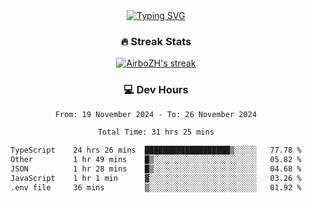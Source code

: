 
<div align="center">
  <a href="https://git.io/typing-svg"><img src="https://readme-typing-svg.demolab.com?font=Fira+Code&size=30&pause=1000&color=33F7F5&center=true&vCenter=true&width=435&lines=Hi+there+%F0%9F%91%8B+I+am+AirboZH+;Welcome+to+my+Github" alt="Typing SVG" /></a>

<h3>🔥 Streak Stats</h3>

<!-- GitHub Readme Streak Stats - https://github.com/DenverCoder1/github-readme-streak-stats -->
<p>
  <a href="https://github.com/DenverCoder1/github-readme-streak-stats">
    <img title="🔥 Get streak stats for your profile at git.io/streak-stats" alt="AirboZH's streak" src="https://streak-stats.demolab.com/?user=AirboZH&theme=monokai-metallian&hide_border=true"/>
  </a>
</p>

<h3>💻 Dev Hours</h3>
<!--START_SECTION:waka-->

```txt
From: 19 November 2024 - To: 26 November 2024

Total Time: 31 hrs 25 mins

TypeScript    24 hrs 26 mins  ███████████████████▒░░░░░   77.78 %
Other         1 hr 49 mins    █▒░░░░░░░░░░░░░░░░░░░░░░░   05.82 %
JSON          1 hr 28 mins    █▒░░░░░░░░░░░░░░░░░░░░░░░   04.68 %
JavaScript    1 hr 1 min      ▓░░░░░░░░░░░░░░░░░░░░░░░░   03.26 %
.env file     36 mins         ▒░░░░░░░░░░░░░░░░░░░░░░░░   01.92 %
```

<!--END_SECTION:waka-->
</div>  
